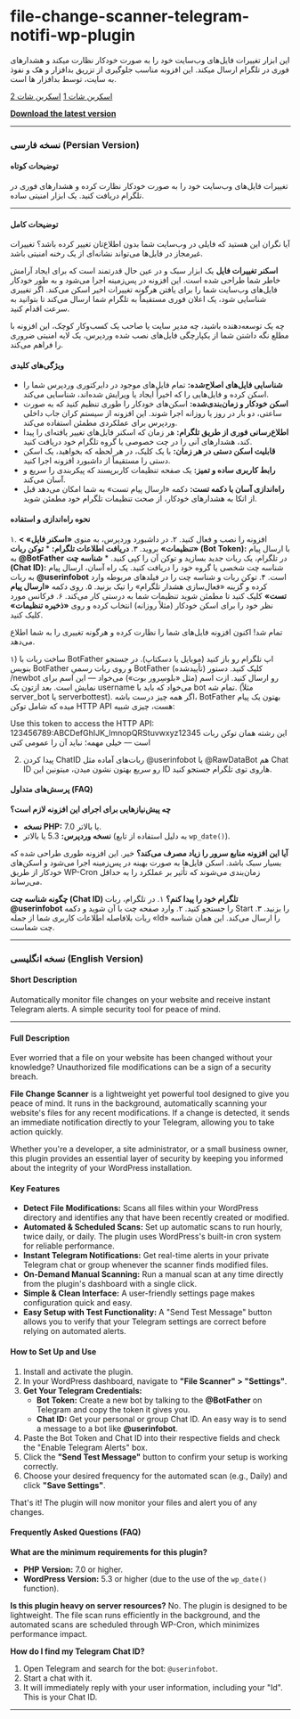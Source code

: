 # file-change-scanner-telegram-notifi-wp-plugin
این ابزار تغییرات فایل‌های وب‌سایت خود را به صورت خودکار نظارت میکند و هشدارهای فوری در تلگرام ارسال میکند. این افزونه مناسب جلوگیری از تزریق بدافزار و هک و نفوذ به سایت، توسط بدافزار ها است.

[اسکرین شات 1](https://raw.githubusercontent.com/iraj-zahedi/file-change-scanner-telegram-notifi-wp-plugin/refs/heads/main/file-change-scanner-telegram-notifi-wp-plugin.png)
[اسکرین شات 2](https://raw.githubusercontent.com/iraj-zahedi/file-change-scanner-telegram-notifi-wp-plugin/refs/heads/main/file-change-scanner-telegram-notifi-wp-plugin2.png)

[**Download the latest version**](https://github.com/iraj-zahedi/file-change-scanner-telegram-notifi-wp-plugin/archive/refs/heads/main.zip)

---

### نسخه فارسی (Persian Version)

#### **توضیحات کوتاه**

تغییرات فایل‌های وب‌سایت خود را به صورت خودکار نظارت کرده و هشدارهای فوری در تلگرام دریافت کنید. یک ابزار امنیتی ساده.

---

#### **توضیحات کامل**

آیا نگران این هستید که فایلی در وب‌سایت شما بدون اطلاع‌تان تغییر کرده باشد؟ تغییرات غیرمجاز در فایل‌ها می‌تواند نشانه‌ای از یک رخنه امنیتی باشد.

**اسکنر تغییرات فایل** یک ابزار سبک و در عین حال قدرتمند است که برای ایجاد آرامش خاطر شما طراحی شده است. این افزونه در پس‌زمینه اجرا می‌شود و به طور خودکار فایل‌های وب‌سایت شما را برای یافتن هرگونه تغییرات اخیر اسکن می‌کند. اگر تغییری شناسایی شود، یک اعلان فوری مستقیماً به تلگرام شما ارسال می‌کند تا بتوانید به سرعت اقدام کنید.

چه یک توسعه‌دهنده باشید، چه مدیر سایت یا صاحب یک کسب‌وکار کوچک، این افزونه با مطلع نگه داشتن شما از یکپارچگی فایل‌های نصب شده وردپرس، یک لایه امنیتی ضروری را فراهم می‌کند.

#### **ویژگی‌های کلیدی**

*   **شناسایی فایل‌های اصلاح‌شده:** تمام فایل‌های موجود در دایرکتوری وردپرس شما را اسکن کرده و فایل‌هایی را که اخیراً ایجاد یا ویرایش شده‌اند، شناسایی می‌کند.
*   **اسکن خودکار و زمان‌بندی‌شده:** اسکن‌های خودکار را طوری تنظیم کنید که به صورت ساعتی، دو بار در روز یا روزانه اجرا شوند. این افزونه از سیستم کران جاب داخلی وردپرس برای عملکردی مطمئن استفاده می‌کند.
*   **اطلاع‌رسانی فوری از طریق تلگرام:** هر زمان که اسکنر فایل‌های تغییر یافته‌ای را پیدا کند، هشدارهای آنی را در چت خصوصی یا گروه تلگرام خود دریافت کنید.
*   **قابلیت اسکن دستی در هر زمان:** با یک کلیک، در هر لحظه که بخواهید، یک اسکن دستی را مستقیماً از داشبورد افزونه اجرا کنید.
*   **رابط کاربری ساده و تمیز:** یک صفحه تنظیمات کاربرپسند که پیکربندی را سریع و آسان می‌کند.
*   **راه‌اندازی آسان با دکمه تست:** دکمه «ارسال پیام تست» به شما امکان می‌دهد قبل از اتکا به هشدارهای خودکار، از صحت تنظیمات تلگرام خود مطمئن شوید.

#### **نحوه راه‌اندازی و استفاده**

۱. افزونه را نصب و فعال کنید.
۲. در داشبورد وردپرس، به منوی **«اسکنر فایل» > «تنظیمات»** بروید.
۳. **دریافت اطلاعات تلگرام:**
    *   **توکن ربات (Bot Token):** با ارسال پیام به **@BotFather** در تلگرام، یک ربات جدید بسازید و توکن آن را کپی کنید.
    *   **شناسه چت (Chat ID):** شناسه چت شخصی یا گروه خود را دریافت کنید. یک راه آسان، ارسال پیام به ربات **@userinfobot** است.
۴. توکن ربات و شناسه چت را در فیلدهای مربوطه وارد کرده و گزینه «فعال‌سازی هشدار تلگرام» را تیک بزنید.
۵. روی دکمه **«ارسال پیام تست»** کلیک کنید تا مطمئن شوید تنظیمات شما به درستی کار می‌کند.
۶. فرکانس مورد نظر خود را برای اسکن خودکار (مثلاً روزانه) انتخاب کرده و روی **«ذخیره تنظیمات»** کلیک کنید.

تمام شد! اکنون افزونه فایل‌های شما را نظارت کرده و هرگونه تغییری را به شما اطلاع می‌دهد.


۱) ساخت ربات با BotFather
اپ تلگرام رو باز کنید (موبایل یا دسکتاپ).
در جستجو بنویس BotFather و روی ربات رسمیِ BotFather (تأییدشده) کلیک کنید.
دستور /newbot رو ارسال کنید.
ازت اسم (مثل «بلوسِرور بوت») می‌خواد — این اسم برای نمایش است.
بعد ازتون یک username می‌خواد که باید با bot تمام شه. (مثلاً server_bot یا serverbottest).
اگر همه چیز درست باشه، BotFather بهتون یک پیام میده که شامل توکن HTTP API هست، چیزی شبیه:

Use this token to access the HTTP API:
123456789:ABCDefGhIJK_lmnopQRStuvwxyz12345
این رشته همان توکن ربات است — خیلی مهمه؛ نباید آن را عمومی کنی

2) پیدا کردن ChatID
ربات‌های آماده مثل @userinfobot یا @RawDataBot هم Chat ID رو سریع بهتون نشون میدن، میتونین این ID هاروی توی تلگرام جستجو کنید.


#### **پرسش‌های متداول (FAQ)**

**چه پیش‌نیازهایی برای اجرای این افزونه لازم است؟**
*   **نسخه PHP:** 7.0 یا بالاتر.
*   **نسخه وردپرس:** 5.3 یا بالاتر (به دلیل استفاده از تابع `wp_date()`).

**آیا این افزونه منابع سرور را زیاد مصرف می‌کند؟**
خیر. این افزونه طوری طراحی شده که بسیار سبک باشد. اسکن فایل‌ها به صورت بهینه در پس‌زمینه اجرا می‌شود و اسکن‌های خودکار از طریق WP-Cron زمان‌بندی می‌شوند که تأثیر بر عملکرد را به حداقل می‌رساند.

**چگونه شناسه چت (Chat ID) تلگرام خود را پیدا کنم؟**
۱. در تلگرام، ربات **@userinfobot** را جستجو کنید.
۲. وارد صفحه چت با آن شوید و دکمه Start را بزنید.
۳. ربات بلافاصله اطلاعات کاربری شما از جمله «Id» را ارسال می‌کند. این همان شناسه چت شماست.





---

### نسخه انگلیسی (English Version)

#### **Short Description**

Automatically monitor file changes on your website and receive instant Telegram alerts. A simple security tool for peace of mind.

---

#### **Full Description**

Ever worried that a file on your website has been changed without your knowledge? Unauthorized file modifications can be a sign of a security breach.

**File Change Scanner** is a lightweight yet powerful tool designed to give you peace of mind. It runs in the background, automatically scanning your website's files for any recent modifications. If a change is detected, it sends an immediate notification directly to your Telegram, allowing you to take action quickly.

Whether you're a developer, a site administrator, or a small business owner, this plugin provides an essential layer of security by keeping you informed about the integrity of your WordPress installation.

#### **Key Features**

*   **Detect File Modifications:** Scans all files within your WordPress directory and identifies any that have been recently created or modified.
*   **Automated & Scheduled Scans:** Set up automatic scans to run hourly, twice daily, or daily. The plugin uses WordPress's built-in cron system for reliable performance.
*   **Instant Telegram Notifications:** Get real-time alerts in your private Telegram chat or group whenever the scanner finds modified files.
*   **On-Demand Manual Scanning:** Run a manual scan at any time directly from the plugin's dashboard with a single click.
*   **Simple & Clean Interface:** A user-friendly settings page makes configuration quick and easy.
*   **Easy Setup with Test Functionality:** A "Send Test Message" button allows you to verify that your Telegram settings are correct before relying on automated alerts.

#### **How to Set Up and Use**

1.  Install and activate the plugin.
2.  In your WordPress dashboard, navigate to **"File Scanner" > "Settings"**.
3.  **Get Your Telegram Credentials:**
    *   **Bot Token:** Create a new bot by talking to the **@BotFather** on Telegram and copy the token it gives you.
    *   **Chat ID:** Get your personal or group Chat ID. An easy way is to send a message to a bot like **@userinfobot**.
4.  Paste the Bot Token and Chat ID into their respective fields and check the "Enable Telegram Alerts" box.
5.  Click the **"Send Test Message"** button to confirm your setup is working correctly.
6.  Choose your desired frequency for the automated scan (e.g., Daily) and click **"Save Settings"**.

That's it! The plugin will now monitor your files and alert you of any changes.

#### **Frequently Asked Questions (FAQ)**

**What are the minimum requirements for this plugin?**
*   **PHP Version:** 7.0 or higher.
*   **WordPress Version:** 5.3 or higher (due to the use of the `wp_date()` function).

**Is this plugin heavy on server resources?**
No. The plugin is designed to be lightweight. The file scan runs efficiently in the background, and the automated scans are scheduled through WP-Cron, which minimizes performance impact.

**How do I find my Telegram Chat ID?**
1.  Open Telegram and search for the bot: `@userinfobot`.
2.  Start a chat with it.
3.  It will immediately reply with your user information, including your "Id". This is your Chat ID.

---
